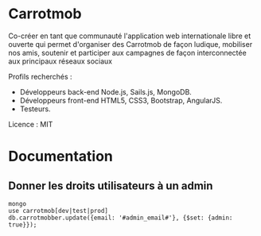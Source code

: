 # Carrotmob

Co-créer en tant que communauté l'application web internationale libre et ouverte qui permet d'organiser des Carrotmob de façon ludique, mobiliser nos amis, soutenir et participer aux campagnes de façon interconnectée aux principaux réseaux sociaux

Profils recherchés :
- Développeurs back-end Node.js, Sails.js, MongoDB.
- Développeurs front-end HTML5, CSS3, Bootstrap, AngularJS.
- Testeurs.

Licence : MIT

# Documentation

## Donner les droits utilisateurs à un admin
    mongo
    use carrotmob[dev|test|prod]
    db.carrotmobber.update({email: '#admin_email#'}, {$set: {admin: true}});
